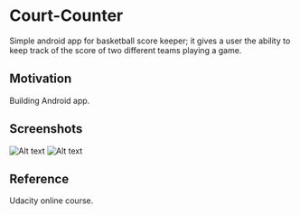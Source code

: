 # Court-Counter
Simple android app for basketball score keeper; it gives a user the ability to keep track of the score of two different teams playing a game. 

## Motivation

Building Android app.

## Screenshots
![Alt text](https://github.com/visethchapman/Court-Counter/img.png?raw=true "screenshot1")
![Alt text](/img.png?raw=true "screenshot2")

## Reference

Udacity online course.

